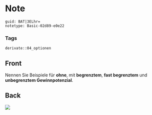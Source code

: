 # Note
```
guid: BAT|3ELhr=
notetype: Basic-02d89-e0e22
```

### Tags
```
derivate::04_optionen
```

## Front
Nennen Sie Beispiele für <b>ohne</b>, mit <b>begrenztem</b>,
<b>fast begrenztem</b> und <b>unbegrenztem Gewinnpotenzial</b>.

## Back
<img src="paste-4911497d99b8022025633ad62c5d63a05d629144.jpg">
